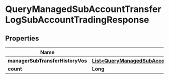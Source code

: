 

# QueryManagedSubAccountTransferLogSubAccountTradingResponse


## Properties

| Name | Type | Description | Notes |
|------------ | ------------- | ------------- | -------------|
|**managerSubTransferHistoryVos** | [**List&lt;QueryManagedSubAccountTransferLogMasterAccountInvestorResponseManagerSubTransferHistoryVosInner&gt;**](QueryManagedSubAccountTransferLogMasterAccountInvestorResponseManagerSubTransferHistoryVosInner.md) |  |  [optional] |
|**count** | **Long** |  |  [optional] |



